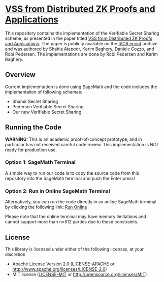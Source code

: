 # [VSS from Distributed ZK Proofs and Applications](https://eprint.iacr.org/2023/992)

This repository contains the implementation of the Verifiable Secret Sharing scheme, as presented in the paper titled [VSS from Distributed ZK Proofs and Applications](https://eprint.iacr.org/2023/992). The paper is publicly available on the [IACR eprint](https://eprint.iacr.org/2023/992) archive and was authored by Shahla Atapoor, Karim Baghery, Daniele Cozzo, and Robi Pedersen. The implementations are done by Robi Pedersen and Karim Baghery.

## Overview
Current implementation is done using SageMath and the code includes the implementaiton of following schemes: 
- Shamir Secret Sharing 
- Pedersen Verifiable Secret Sharing 
- Our new Verifiable Secret Sharing 

## Running the Code

**WARNING:** This is an academic proof-of-concept prototype, and in particular has not received careful code review. This implementation is NOT ready for production use.

### Option 1: SageMath Terminal
A simple way to run our code is to copy the source code from this repository into the SageMath terminal and push the Enter press! 

### Option 2: Run in Online SageMath Terminal
Alternatively, you can run the code directly in an online SageMath terminal by clicking the following link:
[Run Online](https://sagecell.sagemath.org/?q=vltjsh)

Please note that the online terminal may have memory limitations and cannot support more than n=512 parties due to these constraints. 

## License

This library is licensed under either of the following licenses, at your discretion.

 * Apache License Version 2.0 ([LICENSE-APACHE](LICENSE-APACHE) or http://www.apache.org/licenses/LICENSE-2.0)
 * MIT license ([LICENSE-MIT](LICENSE-MIT) or http://opensource.org/licenses/MIT)
